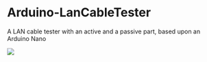 # Arduino-LanCableTester
A LAN cable tester with an active and a passive part, based upon an Arduino Nano

![](https://github.com/pxlphile/Arduino-LanCableTester/tree/master/docs/LanCableTester_diagram.svg)
